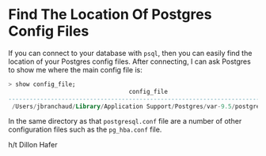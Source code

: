 # Find The Location Of Postgres Config Files

If you can connect to your database with `psql`, then you can easily find the location of your Postgres config files. After connecting, I can ask Postgres to show me where the main config file is:

```sql
> show config_file;
                                  config_file
--------------------------------------------------------------------------------
 /Users/jbranchaud/Library/Application Support/Postgres/var-9.5/postgresql.conf
```

In the same directory as that `postgresql.conf` file are a number of other configuration files such as the `pg_hba.conf` file.

h/t Dillon Hafer
